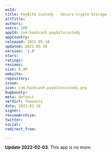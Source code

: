 ```yaml
---
wsId: 
title: PayBito Custody - Secure Crypto Storage
altTitle: 
authors: 
users: 100
appId: com.hashcash.paybitocustody
appCountry: 
released: 2021-05-10
updated: 2021-05-10
version: '1.0'
stars: 
ratings: 
reviews: 
size: 6.4M
website: 
repository: 
issue: 
icon: com.hashcash.paybitocustody.png
bugbounty: 
meta: defunct
verdict: fewusers
date: 2022-02-16
signer: 
reviewArchive: 
twitter: 
social: 
redirect_from: 

---
```


**Update 2022-02-03**: This app is no more.
